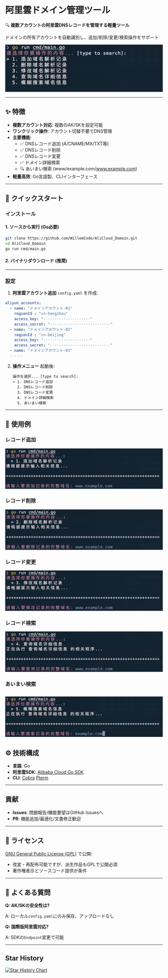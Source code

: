 # 阿里雲ドメイン管理ツール

🔍 **複数アカウントの阿里雲DNSレコードを管理する軽量ツール**

ドメインの所有アカウントを自動識別し、追加/削除/変更/検索操作をサポート

![UI画面](../images/001.png)

---
## ✨ 特徴
- **複数アカウント対応**: 複数のAK/SKを設定可能
- **ワンクリック操作**: アカウント切替不要でDNS管理
- **主要機能**:
  - ✅ DNSレコード追加 (A/CNAME/MX/TXT等)
  - ✅ DNSレコード削除
  - ✅ DNSレコード変更
  - ✅ ドメイン詳細検索
  - 🔍 あいまい検索 (www/example.com/www.example.com)
- **軽量高效**: Go言語製、CLIインターフェース
---
## 🚀 クイックスタート
### インストール
#### 1. ソースから実行 (Go必要)
```bash
git clone https://github.com/WillemCode/AliCloud_Domain.git
cd AliCloud_Domain
go run cmd/main.go
```
#### 2. バイナリダウンロード (推奨)
---
### 設定
1. **阿里雲アカウント追加**
   `config.yaml` を作成:
```yaml
aliyun_accounts:
  - name: "ドメインアカウント-01"
    regionId : "cn-hangzhou"
    access_key: "·····················"
    access_secret: "···························"
  - name: "ドメインアカウント-02"
    regionId : "cn-beijing"
    access_key: "·····················"
    access_secret: "···························"
  - name: "ドメインアカウント-03"
  ······
```
2. **操作メニュー**
   起動後:
   ```text
   操作を選択... [type to search]: 
   > 1. DNSレコード追加
     2. DNSレコード削除
     3. DNSレコード変更
     4. ドメイン詳細検索
     5. あいまい検索
   ```
---
## 📸 使用例
### レコード追加
![追加例](../images/002.png)
### レコード削除
![削除例](../images/003.png)
### レコード変更
![変更例](../images/004.png)
### レコード検索
![検索例](../images/005.png)
### あいまい検索
![検索例](../images/006.png)
---
## ⚙️ 技術構成
- **言語**: Go
- **阿里雲SDK**: [Alibaba Cloud Go SDK](https://github.com/aliyun/alibaba-cloud-sdk-go)
- **CLI**: [Cobra](https://github.com/spf13/cobra) [Pterm](https://github.com/pterm/pterm)
---
## 貢献
- **Issues**: 問題報告/機能要望はGitHub Issuesへ
- **PR**: 機能追加/最適化/文書修正歓迎
---
## 📜 ライセンス

[GNU General Public License (GPL)](./LICENSE) で公開:
- 改変・再配布可能ですが、派生作品もGPLで公開必須
- 著作権表示とソースコード提供が条件

---
## 🙋 よくある質問

**Q: AK/SKの安全性は?**

A: ローカル`config.yaml`にのみ保存、アップロードなし

**Q: 国際版阿里雲対応?**

A: SDKの`Endpoint`変更で可能

---
## Star History
[![Star History Chart](https://api.star-history.com/svg?repos=WillemCode/AliCloud_Domain&type=Date)](https://www.star-history.com/#WillemCode/AliCloud_Domain&Date)
